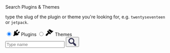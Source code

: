 <div class="api-check" data-api-check>
	<div class="api-check__title">Search Plugins &amp; Themes</div>
	<p>type the slug of the plugin or theme you're looking for, e.g. <code>twentyseventeen</code> or <code>jetpack</code>. 
	<div class="api-check__form" data-api-check-form>
		<input type="radio" id="api-check__radio--plugins" name="api-check__radio" class="api-check__radio" value="plugin" checked>
		<label class="api-check__label" for="api-check__radio--plugins">
			<svg class="api-check__icon" width="20" height="20" xmlns="http://www.w3.org/2000/svg">
				<path d="M14 2.7L9.8 6.9 7.4 4.4 11.6.2c.4-.4 1.3-.2 2 .5.7.6.8 1.5.4 2zM3.6 5l1.2-1.5 11.7 11.7-1.6 1.1c-.9 1-3.4 1.5-5 1.5H5l-1.6 1.6a2 2 0 0 1-2.7 0 2 2 0 0 1 0-2.7L2.2 15v-5c0-1.5.5-4.2 1.4-5.1zm9.4 5l4.2-4c.5-.4 1.4-.3 2 .4.7.7 1 1.6.5 2l-4.3 4.3L13 10z"/>
			</svg>
			Plugins
		</label>
		<input type="radio" id="api-check__radio--themes" name="api-check__radio" value="theme" class="api-check__radio">
		<label class="api-check__label" for="api-check__radio--themes">
			<svg class="api-check__icon" width="25" height="21" xmlns="http://www.w3.org/2000/svg">
				<path d="M17.6 11.8L8.4 2.6l2-2c.6-.7 3-.6 4.5.4 1.6 1 1.9 1.7 3.8 2.8 1.5.8 3.2 1.6 5.8 1l-7 7zm-1 .9L7.5 3.5 5.1 5.8c-.5.5-.5 1.3 0 1.8L6.5 9c.5.5.5 1.4 0 1.9L3.6 13l-1.3 1c-1.7 2-3 4.4-1.8 5.7 1.3 1.3 3.7 0 5.5-1.8l1-1.3 2.3-2.9c.5-.5 1.3-.5 1.8 0l1.4 1.4c.5.5 1.3.5 1.8 0l2.4-2.3z" />
			</svg>
			Themes
		</label>
		<div class="api-check__textfield">
			<input type="text" class="api-check__searchfield" placeholder="Type name" />
			<button class="api-check__button">
				<svg width="25" height="25" fill="none" xmlns="http://www.w3.org/2000/svg">
					<path d="M15.8 2.7c3.1 3.2 3.5 8 1.2 11.6l.6.5 1.4 1 1 .8a14.4 14.4 0 0 1 3 3c.5.6.8 1.2 1 1.7.3.6.4 1.2.4 1.7 0 .6-.3 1-.6 1.4a2 2 0 0 1-1.4.6c-.5 0-1.1 0-1.7-.3a11.9 11.9 0 0 1-4.7-4l-.8-1.1a33.1 33.1 0 0 0-1.7-2.2 9.3 9.3 0 1 1 2.3-14.7zm-2.4 10.7A5.9 5.9 0 1 0 5.1 5a5.9 5.9 0 0 0 8.3 8.4z" fill="#383753"/>
				</svg>
			</button>
		</div>
	</div>
</div>
